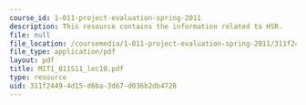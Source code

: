 ```yaml
---
course_id: 1-011-project-evaluation-spring-2011
description: This resource contains the information related to HSR.
file: null
file_location: /coursemedia/1-011-project-evaluation-spring-2011/311f24494d15d6ba3d67d036b2db4728_MIT1_011S11_lec10.pdf
file_type: application/pdf
layout: pdf
title: MIT1_011S11_lec10.pdf
type: resource
uid: 311f2449-4d15-d6ba-3d67-d036b2db4728
---
```

